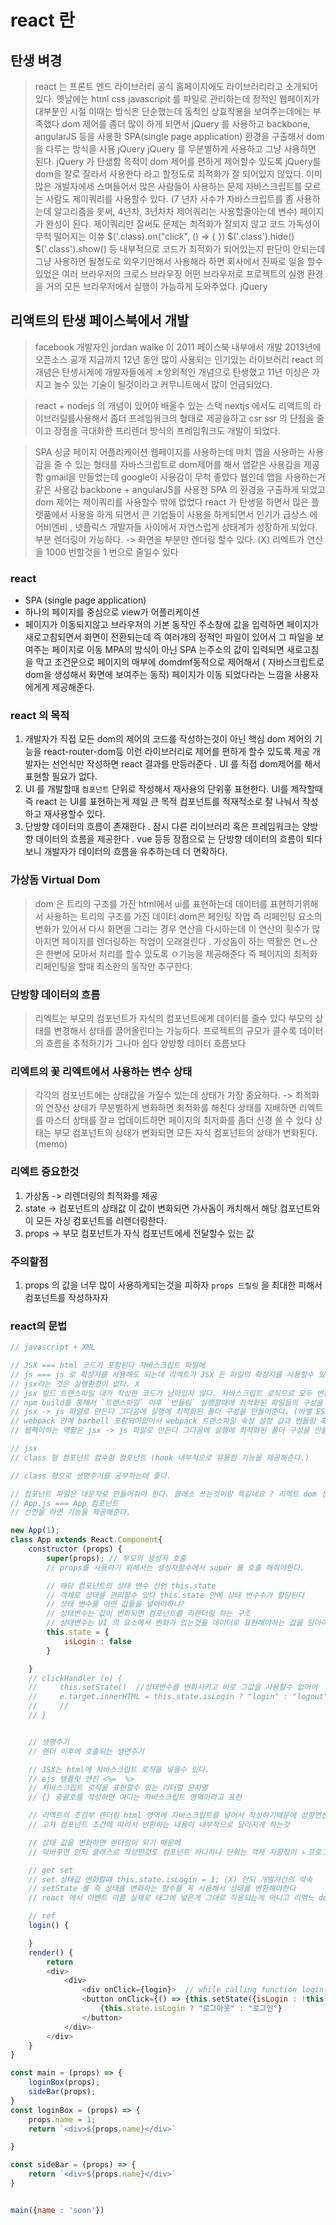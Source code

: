 
# react 란 

## 탄생 벼경
> react 는 프론트 엔드 라이브러리 
> 공식 홈페이지에도 라이브러리라고 소개되어있다.
> 옛날에는 html css javascripit 를 파일로 관리하는데 정적인 웹페이지가 대부분인 시절 이때는 방식은 단순했는데 동적인 상효작용을 보여주는데에는 부족했다
> dom 제어를 좀더 많이 하게 되면서 jQuery 를 사용하고 backbone, angularJS 등을 사용한 SPA(single page application) 환경을 구출해서 dom 을 다루는 방식을 사용 jQuery
> jQuery 를 무분별하게 사용하고 그냥 사용하면 된다.
> jQuery 가 탄생함 목적이 dom 제어를 편하게 제어할수 있도록
> jQuery를 dom을 칼로 잘라서 사용한다 라고 할정도로 최적화가 잘 되어있지 않았다.
> 이미 많은 개발자에세 스며들어서 많은 사람들이 사용하는 문제 자바스크립트를 모르는 사람도 제이쿼리를 사용할수 있다. 
(7 년차 사수가 자바스크립트를 좀 사용하는데 알고리즘을 못써, 4년차, 3년차차 제어쿼리는 사용할줄아는데 변수) 페이지가 완성이 된다. 제이쿼리만 잘써도 문제는 최적화가 잘되지 않고 코드
가독성이 무척 떨어지는 이쓔
> $('.class).on("click", () => {
})
> $('.class').hide()
> $('.class').show() 등
> 내부적으로 코드가 최적화가 되어있는지 판단이 안되는데 그냥 사용하면 될정도로 외우기만해서 사용해라 하면 회사에서 진짜로 일을 할수 있었은
> 여러 브라우저의 크로스 브라우징 어떤 브라우저로 프로젝트의 실행 환경을 거의 모든 브라우저에서 실행이 가능하게 도와주었다. jQuery


## 리액트의 탄생 페이스북에서 개발
> facebook 개발자인 jordan walke 이 2011 페이스북 내부에서 개발  2013년에 오픈소스 공개 
> 지금까지 12년 동안 많이 사용되는 인기있는 라이브러리
> react 의 개념은 탄생시게에 개발자들에게 ㅊ앙의적인 개념으로 탄생했고 11년 이상은 가지고 놀수 있는 기술이 될것이라고 커무니트에서 많이 언급되었다.

> react + nodejs 의 개념이 있어야 배울수 있는 스택
> nextjs 에서도 리액트의 라이브러릴를사용해서 좀더 프레임워크의 형태로 제공을하고 csr ssr 의 단점을 줄이고 장점을 극대화한 프리렌더 방식의 프레임워크도 개발이 되었다.

> SPA 싱글 페이지 어플리케이션
> 웹페이지를 사용하는데 마치 앱을 사용하는 사용감을 줄 수 있는 형태를 자바스크립트로 dom제어를 해서 앱같은 사용감을 제공함
> gmail을 만들었는데 google이 사용감이 무척 좋았다 웹인데 앱을 사용하는거 같은 사용감
> backbone + angularJS를 사용한 SPA 의 환경을 구출하게 되었고 dom 제어는 제이쿼리를 사용할수 밖에 없었다
> react  가 탄생을 하면서 많은 플랫품에서 사용을 하게 되면서 큰 기업들이 사용을 하게되면서 인기가 급상스 에어비엔비 , 넷플릭스
> 개발자들 사이에서 자연스럽게 상태계가 성장하게 되었다.
> 부분 렌더링이 가능하다.  -> 화면을 부분만 렌더링 할수 있다. (X)
> 리엑트가 연산을 1000 번할것을 1 번으로 줄일수 있다


### react 
- SPA (single page application) 
- 하나의 페이지를 중심으로 view가 어플리케이션
- 페이지가 이동되지않고 브라우저의 기본 동작인 주소창에 값을 입력하면 페이지가 새로고침되면서 화면이 전환되는데 즉 여러개의 정적인 파일이 있어서 그 파일을 보여주는 페이지로 이동 MPA의 방식이 아닌 SPA 는주소의 값이 입력되면 새로고침을 막고 조건문으로 페이지의 매부에 domdmf동적으로 제어해서 ( 자바스크립트로 dom을 생성해서 화면에 보여주는 동작) 페이지가 이동 되었다라는 느낌을 사용자에게게 제공해준다.

### react 의 목적 
1. 개발자가 직접 모든 dom의 제어의 코드를 작성하는것이 아닌 핵심 dom 제어의 기능을 react-router-dom등 이런 라이브러리로 제어를 편하게 할수 있도록 제공 개발자는 선언식만 작성하면 react 결과를 만등러준다 . UI 를 직접 dom제어를 해서 표현할 필요가 없다.
2. UI 를 개발할때 `컴포넌트` 단위로 작성해서 재사용의 단위흫 표현한다. UI를 제작할때 즉 react 는 UI를 표현하는게 제일 큰 목적 컴포넌트를 적재적소로 잘 나눠서 작성하고 재사용할수 있다.
3. 단방향 데이터의 흐름이 존재한다 . 잠시 다른 리이브러리 혹은 프레임워크는 양방향 데이터의 흐름을 제공한다 . vue 등등 장점으로 는 단방향 데이터의 흐름이 되다 보니 개발자가 데이터의 흐름을 유추하는데 더 면확하다.


### 가상돔 Virtual Dom
> dom 은 트리의 구조를 가진 html에서 ui를 표현하는데 데이터를 표현하기위해서 사용하는 트리의 구조를 가진 데이터
> dom은 페인팅 작업 즉 리페인팅 요소의 변화가 있어서 다시 화면을 그리는 경우 연산을 다시하는데 이 연산의 횟수가 많아지면 페이지를 렌더링하는 작업이 오래걸린다 . 가상돔이 하는 역활은 연ㄴ산은 한변에 모아서 처리를 할수 있도록 ㅇ기능을 제공해준다 즉 페이지의 최적화
> 리페인팅을 할때 최소한의 동작만 추구한다.

### 단방향 데이터의 흐름
> 리엑트는 부모의 컴포넌트가 자식의 컴포넌트에게 데이터를 줄수 있다
> 부모의 상태를 변경해서 상태를 끌어올린다는 가능하다.
> 프로젝트의 규모가 클수록 데이터의 흐름을 추적하기가 그나마 쉽다 양방향 데이터 흐름보다


### 리엑트의 꽃 리엑트에서 사용하는 변수 상태
> 각각의 컴포넌트에는 상태값을 가질수 있는데
> 상태가 가장 중요하다.  -> 최적화의 연장선 
> 상태가 무분별하게 변화하면 최적화를 해친다
> 상태를 지배하면 리엑트를 마스터 상태를 잘ㄹ 업데이트하면 페이지의 최저화를 좀더 신경 쓸 수 있다
> 상태는 부모 컴포넌트의 상태가 변화되면 모든 자식 컴포넌트의 상태가 변화된다. (memo)

### 리엑트 중요한것 
1. 가상돔 -> 리렌더링의 최적화를 제공
2. state -> 컴포넌트의 상태값  이 값이 변화되면 가사돔이 캐치해서 해당 컴포넌트와 이 모든 자싱 컴포넌트를 리렌더링한다.
3. props -> 부모 컴포넌트가 자식 컴포넌트에세 전달할수 있는 값


### 주의할점
1. props 의 값을 너무 많이 사용하게되는것을 피하자 `props 드릴링` 을 최대한 피해서 컴포넌트를 작성하자자



### react의 문법
```js
// javascript + XML

// JSX === html 코드가 포함된다 자바스크립트 파일에
// js === js 로 확장자를 사용해도 되는데 리엑트가 JSX 든 파일의 확장자를 사용할수 있게 되어있기 떄문인데
// jsx라는 것은 실행환경이 없다. X
// jsx 빌드 트랜스파일 내가 작성한 코드가 남아있자 않다. 자바스크립트 로직으로 모두 변환시킨다 리엑트 dom 을 생성하는 구조로 npm start 테스트하라고 만든석
// npm build를 통해서 `트랜스파일` 이후 `번들링` 실행할때에 최적화된 파일들의 구성을 만들어준다
// jsx -> js 파일로 만든다 그다음에 실행에 최적화된 폴더 구성을 만들어준다. (바벨 ES^ -> ES5) (webpack) 
// webpack 안에 barbell 포함되어있어서 webpack 트랜스파일 속성 설정 값과 번들링 혹은 플러그인 사용 속성 설정값을 작성한 json을 전달하면
// 웹펙이하는 역활은 jsx -> js 파일로 만든다 그다음에 실행에 최적화된 폴더 구성을 만들어 준다 (바벨 ES6 -> ES5) 동작을 하는것

// jsx
// class 형 컴포넌트 함수형 컴포넌트 (hook 내부적으로 유용한 기능을 제공해준다.)

// class 형으로 생명주기를 공부하는데 좋다.

// 컴포넌트 파일은 대문자로 만들어줘야 한다. 클래스 쓰는것이랑 똑같네요 ? 리엑트 dom 생성과 관련이 있기 떄문에 생선자를 사요할때 앞에 첫문자를 대문자로 작성했다
// App.js === App 컴포넌트
// 선언을 하면 기능을 제공해준다.

new App(1);
class App extends React.Component{
    constructor (props) {
        super(props); // 부모의 생성자 호출
        // props를 사용하기 위해서는 생성자함수에서 super 를 호출 해줘야한다.

        // 해당 컴포넌트의 상태 변수 선언 this.state
        // 객체로 상태를 관리할수 있다 this.state 안에 상태 변수수가 할당된다
        // 상태 변수를 어떤 값들을 넣어야하냐?
        // 상태변수는 값이 변화되면 컴포넌트를 리렌더링 하는 구조
        // 상태변수는 UI 의 요소에서 변화가 있는것을 데이터로 표현해야하는 값을 담아야한다
        this.state = {
            isLogin : false
        }

    } 
    // clickHandler (e) {
    //     this.setState()  //상태변수를 변화시키고 바로 그값을 사용할수 없어어
    //     e.target.innerHTML = this.state.isLogin ? "login" : "logout";
    //     // 
    // }


    // 생명주기 
    // 랜더 이후에 호출되는 생면주기

    // JSX는 html에 자바스크립트 로직을 넣을수 있다.
    // ejs 템플릿 엔진 <%=  %>
    // 자바스크립트 로직을 표현할수 있는 리터럴 문자열
    // {} 중괄호를 작성하면 여디는 자바스크립트 영역이라고 표현

    // 리엑트의 조검부 렌더링 html 영역에 자바스크립트를 넣어서 작성하기때문에 삼항연산자를 사용해야하는 경우가 있다 이게 조건부 렌더링
    // 고차 컴포넌트 조건에 따라서 반환하는 내용이 내부적으로 달라지게 하는것

    // 상태 값을 변화하면 렌더링이 되기 때문에 
    // 막바꾸면 안되 클래스로 작성한것도 컴포넌트 하나하나 단위는 객체 지향젃이 ㄴ프로그해밍

    // get set
    // set 상태값 변화할떄 this.state.isLogin = 1; (X) 안되 개발자간의 약속
    // setState 를 즉 상태를 변화하는 함수를 꼭 사용해서 상태를 변환해야한다
    // react 에서 이벤트 이름 실제로 태그에 넣은게 그대로 작용되는게 아니고 리엒느 dom 이라는 객체가 내부적으로 생성되어서 onClick 이런 식으로 작성을 권한다 안써도 동작은 하지만 경고문을 뛰운다. on뒤에 붙는 이벤트 이름이 첫글자머ㅏㄴ 대문다로 바뀐다.

    // ref
    login() {

    }
    render() {
        return 
        <div>
            <div>
                <div onClick={login}>  // while calling function login() is wrong in react
                <button onClick={() => {this.setState({isLogin : !this.state.isLogin})}} >
                    {this.state.isLogin ? "로그아웃" : "로그인"}
                </button>
            </div>            
        </div>
    }
}

```


```js
const main = (props) => {
    loginBox(props);
    sideBar(props);
}
const loginBox = (props) => {
    props.name = 1;
    return `<div>${props.name}</div>`

}

const sideBar = (props) => {
    return `<div>${props.name}</div>`
}


main({name : 'soon'})

```




















